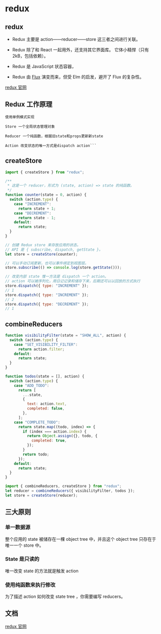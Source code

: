 # redux

## redux

- Redux 主要是 action——reducer——store 这三者之间进行关联。

- Redux 除了和 React 一起用外，还支持其它界面库。 它体小精悍（只有 2kB，包括依赖）。

- Redux 是 JavaScript 状态容器，

- Redux 由 [Flux](http://facebook.github.io/flux/) 演变而来，但受 Elm 的启发，避开了 Flux 的复杂性。

[redux 官网](https://www.redux.org.cn/)

## Redux 工作原理

````
使用单例模式实现

Store 一个全局状态管理对象

Reducer 一个纯函数，根据旧state和props更新新state

Action 改变状态的唯一方式是dispatch action```
````

## createStore

```js
import { createStore } from "redux";

/**
 * 这是一个 reducer，形式为 (state, action) => state 的纯函数。
 */
function counter(state = 0, action) {
  switch (action.type) {
    case "INCREMENT":
      return state + 1;
    case "DECREMENT":
      return state - 1;
    default:
      return state;
  }
}

// 创建 Redux store 来存放应用的状态。
// API 是 { subscribe, dispatch, getState }。
let store = createStore(counter);

// 可以手动订阅更新，也可以事件绑定到视图层。
store.subscribe(() => console.log(store.getState()));

// 改变内部 state 惟一方法是 dispatch 一个 action。
// action 可以被序列化，用日记记录和储存下来，后期还可以以回放的方式执行
store.dispatch({ type: "INCREMENT" });
// 1
store.dispatch({ type: "INCREMENT" });
// 2
store.dispatch({ type: "DECREMENT" });
// 1
```

## combineReducers

```js
function visibilityFilter(state = "SHOW_ALL", action) {
  switch (action.type) {
    case "SET_VISIBILITY_FILTER":
      return action.filter;
    default:
      return state;
  }
}

function todos(state = [], action) {
  switch (action.type) {
    case "ADD_TODO":
      return [
        ...state,
        {
          text: action.text,
          completed: false,
        },
      ];
    case "COMPLETE_TODO":
      return state.map((todo, index) => {
        if (index === action.index) {
          return Object.assign({}, todo, {
            completed: true,
          });
        }
        return todo;
      });
    default:
      return state;
  }
}

import { combineReducers, createStore } from "redux";
let reducer = combineReducers({ visibilityFilter, todos });
let store = createStore(reducer);
```

## 三大原则

### 单一数据源

整个应用的 state 被储存在一棵 object tree 中，并且这个 object tree 只存在于唯一一个 store 中。

### State 是只读的

唯一改变 state 的方法就是触发 action

### 使用纯函数来执行修改

为了描述 action 如何改变 state tree ，你需要编写 reducers。

## 文档

[redux 官网](https://www.redux.org.cn/)
